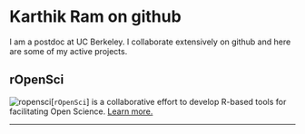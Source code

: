 # Karthik Ram on github

I am a postdoc at UC Berkeley. I collaborate extensively on github and here are some of my active projects.

## rOpenSci
![ropensci](http://ropensci.org/images/logo.png)[`rOpenSci`] is a collaborative effort to develop R-based tools for facilitating Open Science. [Learn more.](http://ropensci.org)
- - -
